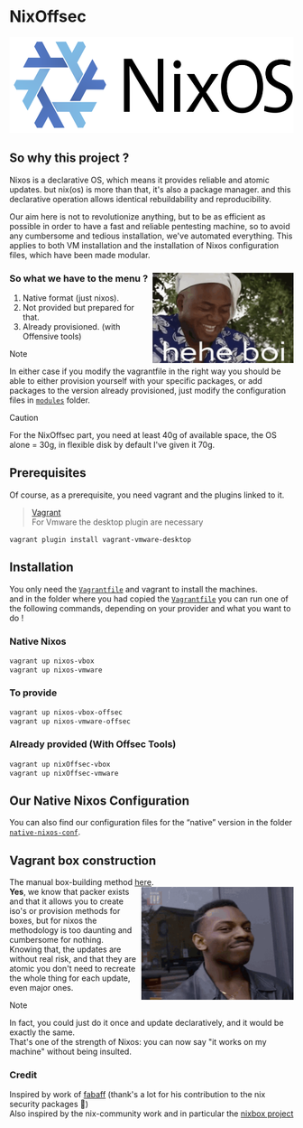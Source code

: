 # NixOffsec  
<p align="center">
  <img src="./Images/NixOS.png" width="550" height="170" alt="Nixos Forever" />
</p>  

## So why this project ?

Nixos is a declarative OS, which means it provides reliable and atomic updates. but nix(os) is more than that, it's also a package manager. and this declarative operation allows identical rebuildability and reproducibility.   

Our aim here is not to revolutionize anything, but to be as efficient as possible in order to have a fast and reliable pentesting machine, so to avoid any cumbersome and tedious installation, we've automated everything. This applies to both VM installation and the installation of Nixos configuration files, which have been made modular.  

### So what we have to the menu ? <img src="./Images/hehe_boi.gif" align="right" width="250" height="160" />  
1. Native format (just nixos).
2. Not provided but prepared for that. 
3. Already provisioned. (with Offensive tools)  

> [!NOTE]  
> In either case if you modify the vagrantfile in the right way you should be able to either provision yourself with your specific packages, or add packages to the version already provisioned, just modify the configuration files in [`modules`](./modules) folder.  

> [!CAUTION]  
> For the NixOffsec part, you need at least 40g of available space, the OS alone =  30g, in flexible disk by default I've given it 70g.  

## Prerequisites  
Of course, as a prerequisite, you need vagrant and the plugins linked to it.  
> [Vagrant](https://developer.hashicorp.com/vagrant/install)  
> For Vmware the desktop plugin are necessary
```
vagrant plugin install vagrant-vmware-desktop
```

## Installation  
You only need the [`Vagrantfile`](./Vagrantfile) and vagrant to install the machines.  
and in the folder where you had copied the [`Vagrantfile`](./Vagrantfile) you can run one of the following commands, depending on your provider and what you want to do !  

### Native Nixos
```
vagrant up nixos-vbox
vagrant up nixos-vmware
```

### To provide  
```
vagrant up nixos-vbox-offsec
vagrant up nixos-vmware-offsec
```

### Already provided (With Offsec Tools)  
```
vagrant up nixOffsec-vbox
vagrant up nixOffsec-vmware
```

## Our Native Nixos Configuration  
You can also find our configuration files for the “native” version in the folder [`native-nixos-conf`](./native-nixos-conf).  

## Vagrant box construction   
The manual box-building method [here](./vagrantBox-construction/README.md).  <img src="./Images/smart.gif" align="right" width="270" height="200" />  
**Yes**, we know that packer exists and that it allows you to create iso's or provision methods for boxes, but for nixos the methodology is too daunting and cumbersome for nothing.  
Knowing that, the updates are without real risk, and that they are atomic you don't need to recreate the whole thing for each update, even major ones.  
> [!NOTE]  
> In fact, you could just do it once and update declaratively, and it would be exactly the same.  
> That's one of the strength of Nixos: you can now say "it works on my machine" without being insulted.

### Credit  
Inspired by work of [fabaff](https://github.com/fabaff) (thank's a lot for his contribution to the nix security packages 🙏)  
Also inspired by the nix-community work and in particular the [nixbox project](https://github.com/nix-community/nixbox)  
